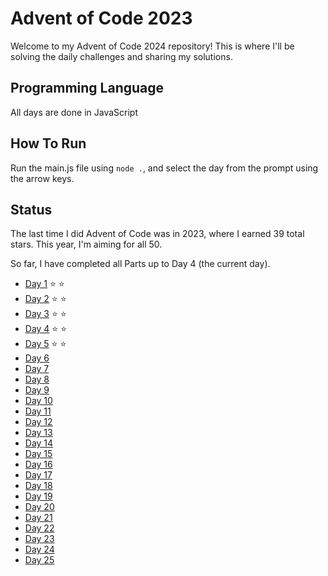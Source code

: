 # Advent of Code 2023

Welcome to my Advent of Code 2024 repository! This is where I'll be solving the daily challenges and sharing my solutions.

## Programming Language

All days are done in JavaScript

## How To Run

Run the main.js file using `node .`, and select the day from the prompt using the arrow keys.

## Status

The last time I did Advent of Code was in 2023, where I earned 39 total stars. This year, I'm aiming for all 50.

So far, I have completed all Parts up to Day 4 (the current day).

- [Day 1](/Day1/day1.js) ⭐ ⭐
- [Day 2](/Day2/day2.js) ⭐ ⭐
- [Day 3](/Day3/day3.js) ⭐ ⭐
- [Day 4](/Day4/day4.js) ⭐ ⭐
- [Day 5](/Day5/day5.js) ⭐ ⭐
- [Day 6](/Day6/day6.js)
- [Day 7](/Day7/day7.js)
- [Day 8](/Day8/day8.js)
- [Day 9](/Day9/day9.js)
- [Day 10](/Day10/day10.js)
- [Day 11](/Day11/day11.js)
- [Day 12](/Day12/day12.js)
- [Day 13](/Day13/day13.js)
- [Day 14](/Day14/day14.js)
- [Day 15](/Day15/day15.js)
- [Day 16](/Day16/day16.js)
- [Day 17](/Day17/day17.js)
- [Day 18](/Day18/day18.js)
- [Day 19](/Day19/day19.js)
- [Day 20](/Day20/day20.js)
- [Day 21](/Day21/day21.js)
- [Day 22](/Day22/day22.js)
- [Day 23](/Day23/day23.js)
- [Day 24](/Day24/day24.js)
- [Day 25](/Day25/day25.js)
